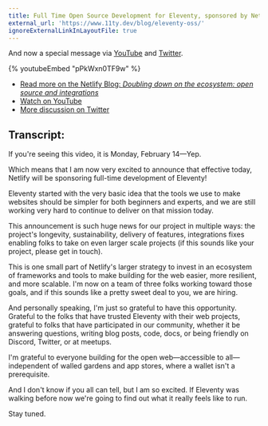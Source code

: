```yaml
---
title: Full Time Open Source Development for Eleventy, sponsored by Netlify
external_url: 'https://www.11ty.dev/blog/eleventy-oss/'
ignoreExternalLinkInLayoutFile: true
---
```

And now a special message via [YouTube](https://www.youtube.com/watch?v=pPkWxn0TF9w) and [Twitter](https://twitter.com/eleven_ty/status/1493284209925967872).

{% youtubeEmbed "pPkWxn0TF9w" %}

* [Read more on the Netlify Blog: _Doubling down on the ecosystem: open source and integrations_](https://www.netlify.com/blog/growing-our-open-source-contributions)
* [Watch on YouTube](https://www.youtube.com/watch?v=pPkWxn0TF9w)
* [More discussion on Twitter](https://twitter.com/eleven_ty/status/1493284209925967872)

## Transcript:

If you're seeing this video, it is Monday, February 14—Yep.

Which means that I am now very excited to announce that effective today, Netlify will be sponsoring full-time development of Eleventy!

Eleventy started with the very basic idea that the tools we use to make websites should be simpler for both beginners and experts, and we are still working very hard to continue to deliver on that mission today.

This announcement is such huge news for our project in multiple ways: the project's longevity, sustainability, delivery of features, integrations fixes enabling folks to take on even larger scale projects (if this sounds like your project, please get in touch).

This is one small part of Netlify's larger strategy to invest in an ecosystem of frameworks and tools to make building for the web easier, more resilient, and more scalable. I'm now on a team of three folks working toward those goals, and if this sounds like a pretty sweet deal to you, we are hiring.

And personally speaking, I'm just so grateful to have this opportunity. Grateful to the folks that have trusted Eleventy with their web projects, grateful to folks that have participated in our community, whether it be answering questions, writing blog posts, code, docs, or being friendly on Discord, Twitter, or at meetups.

I'm grateful to everyone building for the open web—accessible to all—independent of walled gardens and app stores, where a wallet isn't a prerequisite.

And I don't know if you all can tell, but I am so excited. If Eleventy was walking before now we're going to find out what it really feels like to run.

Stay tuned.